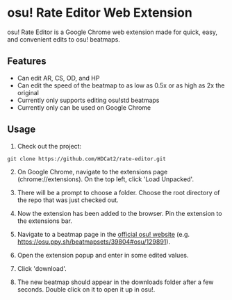 # osu! Rate Editor Web Extension

osu! Rate Editor is a Google Chrome web extension made for quick, easy, and convenient edits to osu! beatmaps. 

## Features

* Can edit AR, CS, OD, and HP
* Can edit the speed of the beatmap to as low as 0.5x or as high as 2x the original
* Currently only supports editing osu!std beatmaps
* Currently only can be used on Google Chrome

## Usage

1. Check out the project:
```
git clone https://github.com/HDCat2/rate-editor.git
```
2. On Google Chrome, navigate to the extensions page (chrome://extensions). On the top left, click 'Load Unpacked'.

3. There will be a prompt to choose a folder. Choose the root directory of the repo that was just checked out.

4. Now the extension has been added to the browser. Pin the extension to the extensions bar.

5. Navigate to a beatmap page in the [official osu! website](https://osu.ppy.sh) (e.g. https://osu.ppy.sh/beatmapsets/39804#osu/129891).

6. Open the extension popup and enter in some edited values.

7. Click 'download'.

8. The new beatmap should appear in the downloads folder after a few seconds. Double click on it to open it up in osu!.
